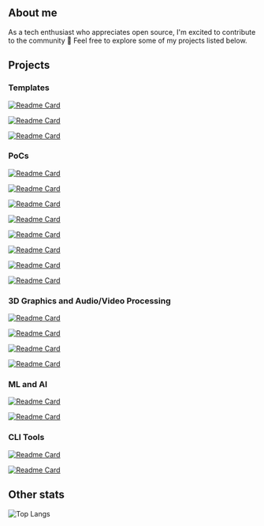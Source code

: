 ## About me

As a tech enthusiast who appreciates open source, I'm excited to contribute to the community 🚀
Feel free to explore some of my projects listed below. 

## Projects

### Templates

[![Readme Card](https://github-readme-stats.vercel.app/api/pin/?username=MGTheTrain&repo=dotnet-ddd-cqrs-web-api-starter&theme=dark)](https://github.com/MGTheTrain/dotnet-ddd-cqrs-web-api-starter)

[![Readme Card](https://github-readme-stats.vercel.app/api/pin/?username=MGTheTrain&repo=dotnet-ddd-web-api-starter&theme=dark)](https://github.com/MGTheTrain/dotnet-ddd-web-api-starter)

[![Readme Card](https://github-readme-stats.vercel.app/api/pin/?username=MGTheTrain&repo=python-machine-learning-starter&theme=dark)](https://github.com/MGTheTrain/python-machine-learning-starter)

### PoCs

[![Readme Card](https://github-readme-stats.vercel.app/api/pin/?username=MGTheTrain&repo=ml-ops-poc&theme=dark)](https://github.com/MGTheTrain/ml-ops-poc)

[![Readme Card](https://github-readme-stats.vercel.app/api/pin/?username=MGTheTrain&repo=gitops-poc&theme=dark)](https://github.com/MGTheTrain/gitops-poc)

[![Readme Card](https://github-readme-stats.vercel.app/api/pin/?username=MGTheTrain&repo=terraform-provider-mgtt&theme=dark)](https://github.com/MGTheTrain/terraform-provider-mgtt)

[![Readme Card](https://github-readme-stats.vercel.app/api/pin/?username=MGTheTrain&repo=iam-with-auth0-poc&theme=dark)](https://github.com/MGTheTrain/iam-with-auth0-poc)

[![Readme Card](https://github-readme-stats.vercel.app/api/pin/?username=MGTheTrain&repo=eda-with-nats-poc&theme=dark)](https://github.com/MGTheTrain/eda-with-nats-poc)

[![Readme Card](https://github-readme-stats.vercel.app/api/pin/?username=MGTheTrain&repo=logging-monitoring-and-tracing-poc&theme=dark)](https://github.com/MGTheTrain/logging-monitoring-and-tracing-poc)

[![Readme Card](https://github-readme-stats.vercel.app/api/pin/?username=MGTheTrain&repo=wasm-poc&theme=dark)](https://github.com/MGTheTrain/wasm-poc)

[![Readme Card](https://github-readme-stats.vercel.app/api/pin/?username=MGTheTrain&repo=cardano-blockchain-sample&theme=dark)](https://github.com/MGTheTrain/cardano-blockchain-sample)

### 3D Graphics and Audio/Video Processing

[![Readme Card](https://github-readme-stats.vercel.app/api/pin/?username=MGTheTrain&repo=cpp-opengl-renderer&theme=dark)](https://github.com/MGTheTrain/cpp-opengl-renderer)

[![Readme Card](https://github-readme-stats.vercel.app/api/pin/?username=MGTheTrain&repo=cpp-sample-bindings&theme=dark)](https://github.com/MGTheTrain/cpp-sample-bindings)

[![Readme Card](https://github-readme-stats.vercel.app/api/pin/?username=MGTheTrain&repo=swift-metal-renderer&theme=dark)](https://github.com/MGTheTrain/swift-metal-renderer)

[![Readme Card](https://github-readme-stats.vercel.app/api/pin/?username=MGTheTrain&repo=swift-ar-with-reality-kit&theme=dark)](https://github.com/MGTheTrain/swift-ar-with-reality-kit)

### ML and AI

[![Readme Card](https://github-readme-stats.vercel.app/api/pin/?username=MGTheTrain&repo=python-sample-apps-with-AIaaS-apis&theme=dark)](https://github.com/MGTheTrain/python-sample-apps-with-AIaaS-apis)

[![Readme Card](https://github-readme-stats.vercel.app/api/pin/?username=MGTheTrain&repo=python-sample-apps-with-transformers&theme=dark)](https://github.com/MGTheTrain/python-sample-apps-with-transformers)

### CLI Tools

[![Readme Card](https://github-readme-stats.vercel.app/api/pin/?username=MGTheTrain&repo=rust-azure-blob-storage-handler&theme=dark)](https://github.com/MGTheTrain/rust-azure-blob-storage-handler)

[![Readme Card](https://github-readme-stats.vercel.app/api/pin/?username=MGTheTrain&repo=rust-aws-s3-bucket-handler&theme=dark)](https://github.com/MGTheTrain/rust-aws-s3-bucket-handler)

## Other stats

![Top Langs](https://github-readme-stats.vercel.app/api/top-langs/?username=MGTheTrain&layout=compact&theme=dark)